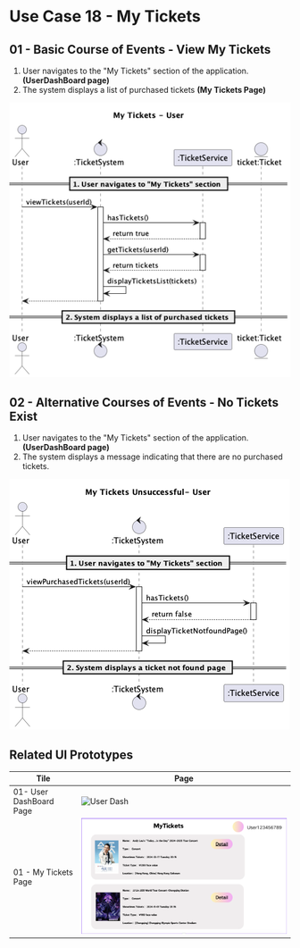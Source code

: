 # Use Case 18 - My Tickets

## 01 - Basic Course of Events - View My Tickets
1. User navigates to the "My Tickets" section of the application. **(UserDashBoard page)**
2. The system displays a list of purchased tickets **(My Tickets Page)**

![Use Case Name - Basic Course of Events](/02-analysis/usecases/images/18-my-tickets.png)

## 02 - Alternative Courses of Events - No Tickets Exist
1. User navigates to the "My Tickets" section of the application. **(UserDashBoard page)**
2. The system displays a message indicating that there are no purchased tickets.

![Use Case Name - Alternative Course of Events](/02-analysis/usecases/images/18-my-tickets-empty.png)

## Related UI Prototypes
| Tile                      | Page                                                              |
|---------------------------|-------------------------------------------------------------------|
| 01- User DashBoard Page   | ![User Dash](/01-requirements/ui/)
| 01 - My Tickets Page      | ![](/01-requirements/ui/21-my-tickets.png)  |